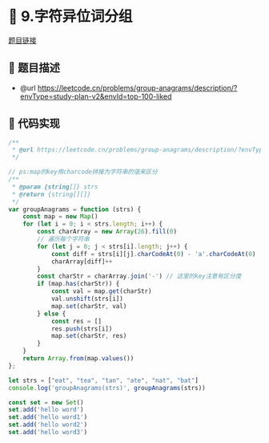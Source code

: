 # 🎪 9.字符异位词分组

[题目链接](https://leetcode.cn/problems/group-anagrams/description/?envType=study-plan-v2&envId=top-100-liked)

## 📃 题目描述
* @url https://leetcode.cn/problems/group-anagrams/description/?envType=study-plan-v2&envId=top-100-liked

## 📃 代码实现
```typescript
/**
 * @url https://leetcode.cn/problems/group-anagrams/description/?envType=study-plan-v2&envId=top-100-liked
 */

// ps:map的key用charcode拼接为字符串的值来区分
/**
 * @param {string[]} strs
 * @return {string[][]}
 */
var groupAnagrams = function (strs) {
    const map = new Map()
    for (let i = 0; i < strs.length; i++) {
        const charArray = new Array(26).fill(0)
        // 遍历每个字符串
        for (let j = 0; j < strs[i].length; j++) {
            const diff = strs[i][j].charCodeAt(0) - 'a'.charCodeAt(0)
            charArray[diff]++
        }
        const charStr = charArray.join('-') // 这里的key注意有区分度
        if (map.has(charStr)) {
            const val = map.get(charStr)
            val.unshift(strs[i])
            map.set(charStr, val)
        } else {
            const res = []
            res.push(strs[i])
            map.set(charStr, res)
        }
    }
    return Array.from(map.values())
};

let strs = ["eat", "tea", "tan", "ate", "nat", "bat"]
console.log('groupAnagrams(strs)', groupAnagrams(strs))

const set = new Set()
set.add('hello word')
set.add('hello word1')
set.add('hello word2')
set.add('hello word3')
```
